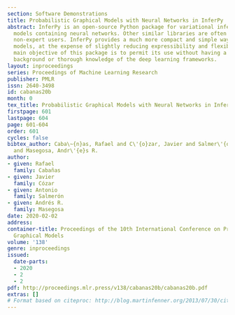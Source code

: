 ```yaml
---
section: Software Demonstrations
title: Probabilistic Graphical Models with Neural Networks in InferPy
abstract: InferPy is an open-source Python package for variational inference in probabilistic
  models containing neural networks. Other similar libraries are often difficult for
  non-expert users. InferPy provides a much more compact and simple way to code such
  models, at the expense of slightly reducing expressibility and flexibility. The
  main objective of this package is to permit its use without having a strong theoretical
  background or thorough knowledge of the deep learning frameworks.
layout: inproceedings
series: Proceedings of Machine Learning Research
publisher: PMLR
issn: 2640-3498
id: cabanas20b
month: 0
tex_title: Probabilistic Graphical Models with Neural Networks in InferPy
firstpage: 601
lastpage: 604
page: 601-604
order: 601
cycles: false
bibtex_author: Caba\~{n}as, Rafael and C\'{o}zar, Javier and Salmer\'{o}n, Antonio
  and Masegosa, Andr\'{e}s R.
author:
- given: Rafael
  family: Cabañas
- given: Javier
  family: Cózar
- given: Antonio
  family: Salmerón
- given: Andrés R.
  family: Masegosa
date: 2020-02-02
address: 
container-title: Proceedings of the 10th International Conference on Probabilistic
  Graphical Models
volume: '138'
genre: inproceedings
issued:
  date-parts:
  - 2020
  - 2
  - 2
pdf: http://proceedings.mlr.press/v138/cabanas20b/cabanas20b.pdf
extras: []
# Format based on citeproc: http://blog.martinfenner.org/2013/07/30/citeproc-yaml-for-bibliographies/
---
```

